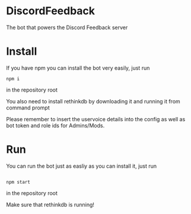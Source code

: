 # DiscordFeedback
The bot that powers the Discord Feedback server

# Install
If you have npm you can install the bot very easily, just run
```
npm i
```
in the repository root

You also need to install rethinkdb by downloading it and running it from command prompt

Please remember to insert the uservoice details into the config as well as bot token and role ids for Admins/Mods.

# Run
You can run the bot just as easliy as you can install it, just run

```npm run-script dbcreate
```

```
npm start
```
in the repository root

Make sure that rethinkdb is running!
